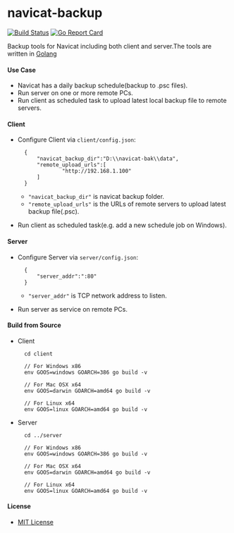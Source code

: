 # navicat-backup

[![Build Status](https://travis-ci.org/northbright/navicat-backup.svg?branch=master)](https://travis-ci.org/northbright/navicat-backup)
[![Go Report Card](https://goreportcard.com/badge/github.com/northbright/navicat-backup)](https://goreportcard.com/report/github.com/northbright/navicat-backup)

Backup tools for Navicat including both client and server.The tools are written in [Golang](https://golang.org)

#### Use Case
* Navicat has a daily backup schedule(backup to .psc files).
* Run server on one or more remote PCs.
* Run client as scheduled task to upload latest local backup file to remote servers.

#### Client
* Configure Client via `client/config.json`:

        {
            "navicat_backup_dir":"D:\\navicat-bak\\data",
            "remote_upload_urls":[
                    "http://192.168.1.100"
            ]
        }

  * `"navicat_backup_dir"` is navicat backup folder.
  * `"remote_upload_urls"` is the URLs of remote servers to upload latest backup file(.psc).

* Run client as scheduled task(e.g. add a new schedule job on Windows).

#### Server
* Configure Server via `server/config.json`:

        {
            "server_addr":":80"
        }

  * `"server_addr"` is TCP network address to listen.

* Run server as service on remote PCs.

#### Build from Source
* Client

        cd client

        // For Windows x86
        env GOOS=windows GOARCH=386 go build -v

        // For Mac OSX x64
        env GOOS=darwin GOARCH=amd64 go build -v

        // For Linux x64
        env GOOS=linux GOARCH=amd64 go build -v

* Server

        cd ../server
        
        // For Windows x86
        env GOOS=windows GOARCH=386 go build -v

        // For Mac OSX x64
        env GOOS=darwin GOARCH=amd64 go build -v

        // For Linux x64
        env GOOS=linux GOARCH=amd64 go build -v

#### License
* [MIT License](LICENSE)
